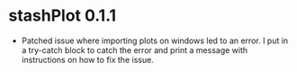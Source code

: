 # stashPlot 0.1.1

- Patched issue where importing plots on windows led to an error. I put in a try-catch block to catch the error and print a message with instructions on how to fix the issue.

